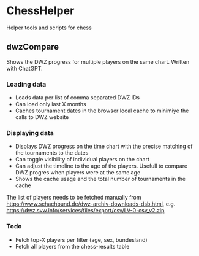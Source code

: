 # ChessHelper
Helper tools and scripts for chess

## dwzCompare
Shows the DWZ progress for multiple players on the same chart.
Written with ChatGPT.

### Loading data
* Loads data per list of comma separated DWZ IDs
* Can load only last X months
* Caches tournament dates in the browser local cache to minimiye the calls to DWZ website

### Displaying data
* Displays DWZ progress on the time chart with the precise matching of the tournaments to the dates
* Can toggle visibility of individual players on the chart
* Can adjust the timeline to the age of the players. Usefull to compare DWZ progres when players were at the same age
* Shows the cache usage and the total number of tournaments in the cache

The list of players needs to be fetched manually from https://www.schachbund.de/dwz-archiv-downloads-dsb.html, e.g. https://dwz.svw.info/services/files/export/csv/LV-0-csv_v2.zip

### Todo
* Fetch top-X players per filter (age, sex, bundesland)
* Fetch all players from the chess-results table